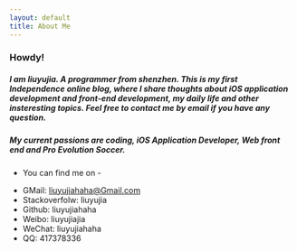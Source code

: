 ```yaml
---
layout: default
title: About Me
---
```


### Howdy!

##### I am liuyujia. A programmer from shenzhen. This is my first Independence online blog, where I share thoughts about iOS application development and front-end development, my daily life and other insteresting topics. Feel free to contact me by email if you have any question.

#####  My current passions are coding, iOS Application Developer, Web front end and Pro Evolution Soccer.



- You can find me on - 
* GMail: liuyujiahaha@Gmail.com
* Stackoverfolw: liuyujia
* Github: liuyujiahaha
* Weibo: liuyujiajia
* WeChat: liuyujiahaha
* QQ: 417378336